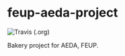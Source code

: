 # feup-aeda-project
![Travis (.org)](https://img.shields.io/travis/brod56/feup-aeda-project?logo=travis)

Bakery project for AEDA, FEUP.
